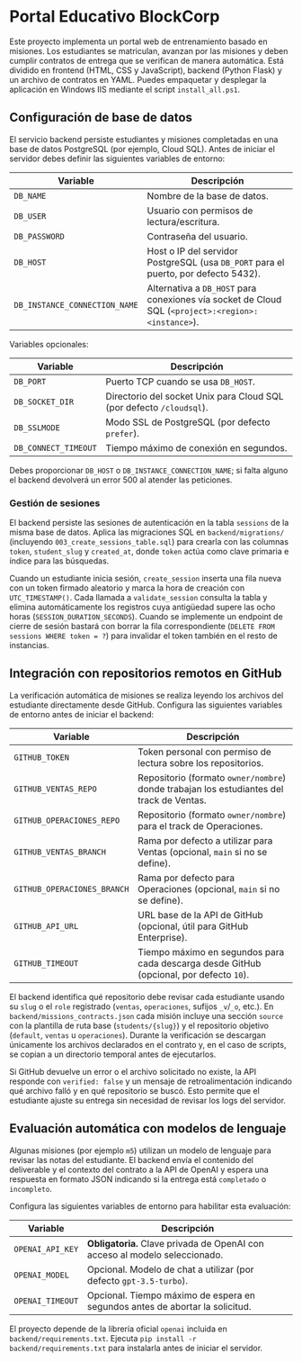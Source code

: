 # Portal Educativo BlockCorp

Este proyecto implementa un portal web de entrenamiento basado en misiones. Los estudiantes se matriculan, avanzan por las misiones y deben cumplir contratos de entrega que se verifican de manera automática. Está dividido en frontend (HTML, CSS y JavaScript), backend (Python Flask) y un archivo de contratos en YAML. Puedes empaquetar y desplegar la aplicación en Windows IIS mediante el script `install_all.ps1`.

## Configuración de base de datos

El servicio backend persiste estudiantes y misiones completadas en una base de datos PostgreSQL (por ejemplo, Cloud SQL). Antes de iniciar el servidor debes definir las siguientes variables de entorno:

| Variable | Descripción |
| --- | --- |
| `DB_NAME` | Nombre de la base de datos. |
| `DB_USER` | Usuario con permisos de lectura/escritura. |
| `DB_PASSWORD` | Contraseña del usuario. |
| `DB_HOST` | Host o IP del servidor PostgreSQL (usa `DB_PORT` para el puerto, por defecto 5432). |
| `DB_INSTANCE_CONNECTION_NAME` | Alternativa a `DB_HOST` para conexiones vía socket de Cloud SQL (`<project>:<region>:<instance>`). |

Variables opcionales:

| Variable | Descripción |
| --- | --- |
| `DB_PORT` | Puerto TCP cuando se usa `DB_HOST`. |
| `DB_SOCKET_DIR` | Directorio del socket Unix para Cloud SQL (por defecto `/cloudsql`). |
| `DB_SSLMODE` | Modo SSL de PostgreSQL (por defecto `prefer`). |
| `DB_CONNECT_TIMEOUT` | Tiempo máximo de conexión en segundos. |

Debes proporcionar `DB_HOST` o `DB_INSTANCE_CONNECTION_NAME`; si falta alguno el backend devolverá un error 500 al atender las peticiones.

### Gestión de sesiones

El backend persiste las sesiones de autenticación en la tabla `sessions` de la misma base de datos. Aplica las migraciones SQL en `backend/migrations/` (incluyendo `003_create_sessions_table.sql`) para crearla con las columnas `token`, `student_slug` y `created_at`, donde `token` actúa como clave primaria e índice para las búsquedas.

Cuando un estudiante inicia sesión, `create_session` inserta una fila nueva con un token firmado aleatorio y marca la hora de creación con `UTC_TIMESTAMP()`. Cada llamada a `validate_session` consulta la tabla y elimina automáticamente los registros cuya antigüedad supere las ocho horas (`SESSION_DURATION_SECONDS`). Cuando se implemente un endpoint de cierre de sesión bastará con borrar la fila correspondiente (`DELETE FROM sessions WHERE token = ?`) para invalidar el token también en el resto de instancias.

## Integración con repositorios remotos en GitHub

La verificación automática de misiones se realiza leyendo los archivos del estudiante directamente desde GitHub. Configura las siguientes variables de entorno antes de iniciar el backend:

| Variable | Descripción |
| --- | --- |
| `GITHUB_TOKEN` | Token personal con permiso de lectura sobre los repositorios. |
| `GITHUB_VENTAS_REPO` | Repositorio (formato `owner/nombre`) donde trabajan los estudiantes del track de Ventas. |
| `GITHUB_OPERACIONES_REPO` | Repositorio (formato `owner/nombre`) para el track de Operaciones. |
| `GITHUB_VENTAS_BRANCH` | Rama por defecto a utilizar para Ventas (opcional, `main` si no se define). |
| `GITHUB_OPERACIONES_BRANCH` | Rama por defecto para Operaciones (opcional, `main` si no se define). |
| `GITHUB_API_URL` | URL base de la API de GitHub (opcional, útil para GitHub Enterprise). |
| `GITHUB_TIMEOUT` | Tiempo máximo en segundos para cada descarga desde GitHub (opcional, por defecto `10`). |

El backend identifica qué repositorio debe revisar cada estudiante usando su `slug` o el `role` registrado (`ventas`, `operaciones`, sufijos `_v`/`_o`, etc.). En `backend/missions_contracts.json` cada misión incluye una sección `source` con la plantilla de ruta base (`students/{slug}`) y el repositorio objetivo (`default`, `ventas` u `operaciones`). Durante la verificación se descargan únicamente los archivos declarados en el contrato y, en el caso de scripts, se copian a un directorio temporal antes de ejecutarlos.

Si GitHub devuelve un error o el archivo solicitado no existe, la API responde con `verified: false` y un mensaje de retroalimentación indicando qué archivo falló y en qué repositorio se buscó. Esto permite que el estudiante ajuste su entrega sin necesidad de revisar los logs del servidor.

## Evaluación automática con modelos de lenguaje

Algunas misiones (por ejemplo `m5`) utilizan un modelo de lenguaje para revisar las notas del estudiante. El backend envía el contenido del deliverable y el contexto del contrato a la API de OpenAI y espera una respuesta en formato JSON indicando si la entrega está `completado` o `incompleto`.

Configura las siguientes variables de entorno para habilitar esta evaluación:

| Variable | Descripción |
| --- | --- |
| `OPENAI_API_KEY` | **Obligatoria.** Clave privada de OpenAI con acceso al modelo seleccionado. |
| `OPENAI_MODEL` | Opcional. Modelo de chat a utilizar (por defecto `gpt-3.5-turbo`). |
| `OPENAI_TIMEOUT` | Opcional. Tiempo máximo de espera en segundos antes de abortar la solicitud. |

El proyecto depende de la librería oficial `openai` incluida en `backend/requirements.txt`. Ejecuta `pip install -r backend/requirements.txt` para instalarla antes de iniciar el servidor.
